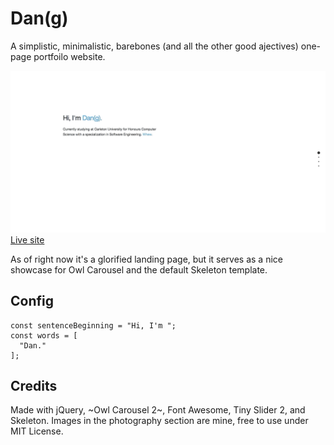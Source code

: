 # Dan(g)

A simplistic, minimalistic, barebones (and all the other good ajectives) one-page portfoilo website.

![](example.gif)
[Live site](http://aprestoes.github.io)

As of right now it's a glorified landing page, but it serves as a nice showcase for Owl Carousel and the default Skeleton template.

## Config
```
const sentenceBeginning = "Hi, I'm ";
const words = [
  "Dan."
];
```

## Credits
Made with jQuery, ~Owl Carousel 2~, Font Awesome, Tiny Slider 2, and Skeleton. Images in the photography section are mine, free to use under MIT License.